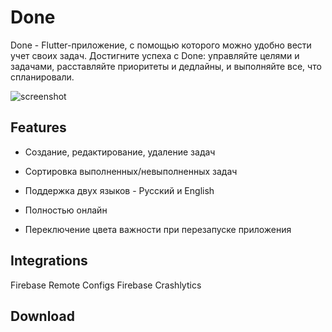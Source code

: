 # Done
Done - Flutter-приложение, с помощью которого можно удобно вести учет своих задач.
Достигните успеха с Done: управляйте целями и задачами, расставляйте приоритеты и дедлайны, и выполняйте все, что спланировали.


![screenshot](https://user-images.githubusercontent.com/90920052/183743247-e693f71c-db7e-4484-b6e0-7224a6ef8c28.jpg)
## Features

* Cоздание, редактирование, удаление задач
* Cортировка выполненных/невыполненных задач
* Поддержка двух языков - Русский и English

* Полностью онлайн
* Переключение цвета важности при перезапуске приложения

## Integrations

Firebase Remote Configs
Firebase Crashlytics

## Download
